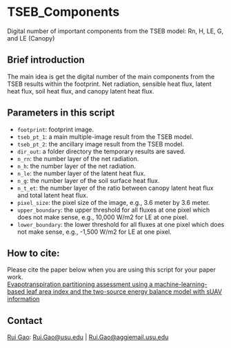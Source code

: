 # TSEB_Components
Digital number of important components from the TSEB model: Rn, H, LE, G, and LE (Canopy)

## Brief introduction
The main idea is get the digital number of the main components from the TSEB results within the footprint. Net radiation, sensible heat flux, latent heat flux, soil heat flux, and canopy latent heat flux.

## Parameters in this script
- `footprint`: footprint image.
- `tseb_pt_1`: a main multiple-image result from the TSEB model.
- `tseb_pt_2`: the ancillary image result from the TSEB model.
- `dir_out`: a folder directory the temporary results are saved.
- `n_rn`: the number layer of the net radiation.
- `n_h`: the number layer of the net radiation.
- `n_le`: the number layer of the latent heat flux.
- `n_g`: the number layer of the soil surface heat flux.
- `n_t_et`: the number layer of the ratio between canopy latent heat flux and total latent heat flux.
- `pixel_size`: the pixel size of the image, e.g., 3.6 meter by 3.6 meter.
- `upper_boundary`: the upper threshold for all fluxes at one pixel which does not make sense, e.g., 10,000 W/m2 for LE at one pixel.
- `lower_boundary`: the lower threshold for all fluxes at one pixel which does not make sense, e.g., -1,500 W/m2 for LE at one pixel.

## How to cite:
Please cite the paper below when you are using this script for your paper work.<br>
[Evapotranspiration partitioning assessment using a machine-learning-based leaf area index and the two-source energy balance model with sUAV information](https://www.researchgate.net/publication/350820947_Evapotranspiration_partitioning_assessment_using_a_machine-learning-based_leaf_area_index_and_the_two-source_energy_balance_model_with_sUAV_information)

## Contact
[Rui Gao](https://www.researchgate.net/profile/Rui-Gao-55): Rui.Gao@usu.edu | Rui.Gao@aggiemail.usu.edu
